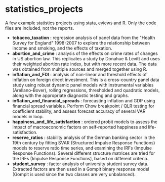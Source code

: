 # statistics_projects
A few example statistics projects using stata, eviews and R. 
Only the code files are included, not the reports.

  * **tobacco_taxation** : regression analysis of panel data from the "Health Survey for England" 1998-2007 to explore the 
	relationship between income and smoking, and the effects of taxation.
  * **abortion_and_crime** : analysis of the effects on crime rates of changes in US abortion law. This replicates a study by 
	Donahue & Levitt and uses their weighted abortion rate index, but with more recent data. The data was obtained from multiple 
	sources and merged together using R. 
  * **inflation_and_FDI** : analysis of non-linear and threshold effects of inflation on foreign direct investment. 
	This is a cross-country panel data study using robust dynamic panel models with instrumental variables (Arellano-Bover), 
	rolling regressions, thresholded and quadratic models, along with the appropriate diagnostic testing and graphs.
  * **inflation_and_financial_spreads** : forecasting inflation and GDP using financial spread variables. 
	Perform Chow breakpoint / QLR testing for coefficient stability, and assess forecast accuracy of several VAR models in loop.
  * **happiness_and_life_satisfaction** : ordered probit models to assess the impact of macroeconomic factors on self-reported
	happiness and life-satisfaction.
  * **reserve_ratios** : stability analysis of the German banking sector in the 19th century by fitting SVAR (Structured Impulse 
    Response Functions) models to reserve ratio time series, and examining the IRFs (Impulse Response Functions). 
	Several different structure matrices are tried for the IRFs (Impulse Response Functions), based on different criteria.
  * **student_survey** : factor analysis of university student survey data. Extracted factors are then used in a Gompit binary 
    response model (Gompit is used since the two classes are very unbalanced).

